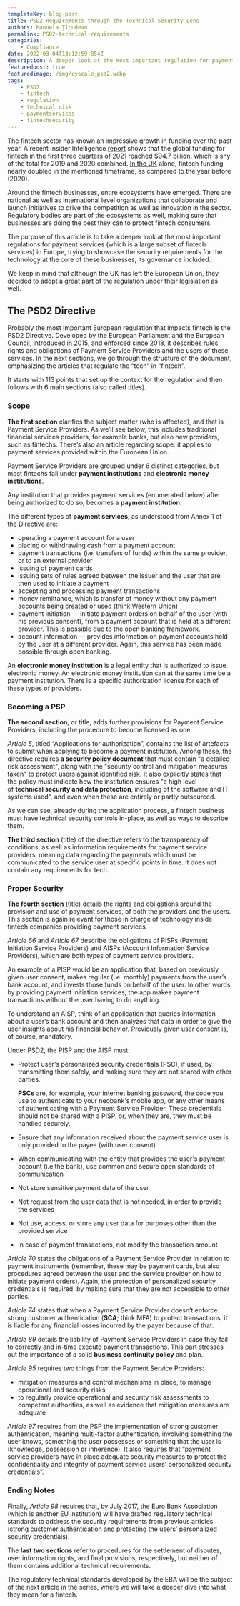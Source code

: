 ```yaml
---
templateKey: blog-post
title: PSD2 Requirements through the Technical Security Lens
authors: Manuela Țicudean
permalink: PSD2-technical-requirements
categories:
    - Compliance
date: 2022-03-04T13:12:59.854Z
description: A deeper look at the most important regulation for payment services in Europe (PSD2), surfacing security requirements for the technology at the core of these businesses, tech-governance included.
featuredpost: true
featuredimage: /img/cyscale_psd2.webp
tags:
    - PSD2
    - fintech
    - regulation
    - technical risk
    - paymentservices
    - fintechsecurity
---
```


The fintech sector has known an impressive growth in funding over the past year. A recent Insider Intelligence [report](https://www.emarketer.com/content/insider-intelligence-fintech-trends-watch-2022) shows that the global funding for fintech in the first three quarters of 2021 reached $94.7 billion, which is shy of the total for 2019 and 2020 combined. [In the UK](https://member.fintech.global/2021/12/15/uk-fintech-funding-nearly-doubled-in-the-first-three-quarters-of-2021-outpacing-global-average/) alone, fintech funding nearly doubled in the mentioned timeframe, as compared to the year before (2020).

Around the fintech businesses, entire ecosystems have emerged. There are national as well as international level organizations that collaborate and launch initiatives to drive the competition as well as innovation in the sector. Regulatory bodies are part of the ecosystems as well, making sure that businesses are doing the best they can to protect fintech consumers.

The purpose of this article is to take a deeper look at the most important regulations for payment services (which is a large subset of fintech services) in Europe, trying to showcase the security requirements for the technology at the core of these businesses, its governance included.

We keep in mind that although the UK has left the European Union, they decided to adopt a great part of the regulation under their legislation as well.

## The PSD2 Directive

Probably the most important European regulation that impacts fintech is the PSD2 Directive. Developed by the European Parliament and the European Council, introduced in 2015, and enforced since 2018, it describes rules, rights and obligations of Payment Service Providers and the users of these services. In the next sections, we go through the structure of the document, emphasizing the articles that regulate the “tech” in “fintech”.

It starts with 113 points that set up the context for the regulation and then follows with 6 main sections (also called titles).

### Scope

**The first section** clarifies the subject matter (who is affected), and that is Payment Service Providers. As we’ll see below, this includes traditional financial services providers, for example banks, but also new providers, such as fintechs. There’s also an article regarding scope: it applies to payment services provided within the European Union.

Payment Service Providers are grouped under 6 distinct categories, but most fintechs fall under **payment institutions** and **electronic money institutions**.

Any institution that provides payment services (enumerated below) after being authorized to do so, becomes a **payment institution**.

The different types of **payment services**, as understood from Annex 1 of the Directive are:

-   operating a payment account for a user
-   placing or withdrawing cash from a payment account
-   payment transactions (i.e. transfers of funds) within the same provider, or to an external provider
-   issuing of payment cards
-   issuing sets of rules agreed between the issuer and the user that are then used to initiate a payment
-   accepting and processing payment transactions
-   money remittance, which is transfer of money without any payment accounts being created or used (think Western Union)
-   payment initiation — initiate payment orders on behalf of the user (with his previous consent), from a payment account that is held at a different provider. This is possible due to the open banking framework.
-   account information — provides information on payment accounts held by the user at a different provider. Again, this service has been made possible through open banking.

An **electronic money institution** is a legal entity that is authorized to issue electronic money. An electronic money institution can at the same time be a payment institution. There is a specific authorization license for each of these types of providers.

### Becoming a PSP

**The second section**, or title, adds further provisions for Payment Service Providers, including the procedure to become licensed as one.

_Article 5_, titled “Applications for authorization”, contains the list of artefacts to submit when applying to become a payment institution. Among these, the directive requires **a security policy document** that must contain "a detailed risk assessment", along with the "security control and mitigation measures taken" to protect users against identified risk. It also explicitly states that the policy must indicate how the institution ensures "a high level of **technical security and data protection**, including of the software and IT systems used", and even when these are entirely or partly outsourced.

As we can see, already during the application process, a fintech business must have technical security controls in-place, as well as ways to describe them.

**The third section** (title) of the directive refers to the transparency of conditions, as well as information requirements for payment service providers, meaning data regarding the payments which must be communicated to the service user at specific points in time. It does not contain any requirements for tech.

### Proper Security

**The fourth section** (title) details the rights and obligations around the provision and use of payment services, of both the providers and the users. This section is again relevant for those in charge of technology inside fintech companies providing payment services.

*Article 66* and *Article 67* describe the obligations of PISPs (Payment Initiation Service Providers) and AISPs (Account Information Service Providers), which are both types of payment service providers.

An example of a PISP would be an application that, based on previously given user consent, makes regular (i.e. monthly) payments from the user’s bank account, and invests those funds on behalf of the user. In other words, by providing payment initiation services, the app makes payment transactions without the user having to do anything.

To understand an AISP, think of an application that queries information about a user’s bank account and then analyzes that data in order to give the user insights about his financial behavior. Previously given user consent is, of course, mandatory.

Under PSD2, the PISP and the AISP must:

-   Protect user's personalized security credentials (PSC), if used, by transmitting them safely, and making sure they are not shared with other parties.

    **PSCs** are, for example, your internet banking password, the code you use to authenticate to your neobank's mobile app, or any other means of authenticating with a Payment Service Provider. These credentials should not be shared with a PISP, or, when they are, they must be handled securely.

-   Ensure that any information received about the payment service user is only provided to the payee (with user consent)
-   When communicating with the entity that provides the user's payment account (i.e the bank), use common and secure open standards of communication
-   Not store sensitive payment data of the user
-   Not request from the user data that is not needed, in order to provide the services
-   Not use, access, or store any user data for purposes other than the provided service
-   In case of payment transactions, not modify the transaction amount

*Article 70* states the obligations of a Payment Service Provider in relation to payment instruments (remember, these may be payment cards, but also procedures agreed between the user and the service provider on how to initiate payment orders). Again, the protection of personalized security credentials is required, by making sure that they are not accessible to other parties.

*Article 74* states that when a Payment Service Provider doesn’t enforce strong customer authentication (**SCA**; think MFA) to protect transactions, it is liable for any financial losses incurred by the payer because of that.

*Article 89* details the liability of Payment Service Providers in case they fail to correctly and in-time execute payment transactions. This part stresses out the importance of a solid **business continuity policy** and plan.

*Article 95* requires two things from the Payment Service Providers:

-   mitigation measures and control mechanisms in place, to manage operational and security risks
-   to regularly provide operational and security risk assessments to competent authorities, as well as evidence that mitigation measures are adequate

_Article 97_ requires from the PSP the implementation of strong customer authentication, meaning multi-factor authentication, involving something the user knows, something the user possesses or something that the user is (knowledge, possession or inherence). It also requires that “payment service providers have in place adequate security measures to protect the confidentiality and integrity of payment service users’ personalized security credentials”.

### Ending Notes

Finally, *Article 98* requires that, by July 2017, the Euro Bank Association (which is another EU institution) will have drafted regulatory technical standards to address the security requirements from previous articles (strong customer authentication and protecting the users’ personalized security credentials).

The **last two sections** refer to procedures for the settlement of disputes, user information rights, and final provisions, respectively, but neither of them contains additional technical requirements.

The regulatory technical standards developed by the EBA will be the subject of the next article in the series, where we will take a deeper dive into what they mean for a fintech.
